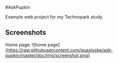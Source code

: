 #AskPupkin

Example web project for my Technopark study.

## Screenshots

Home page:
![home page]{https://raw.githubusercontent.com/quasiyoke/ask-pupkin/master/doc/img/screenshot.png}
